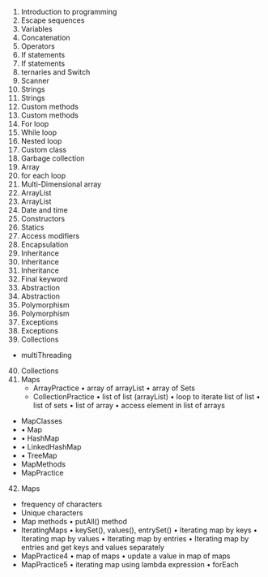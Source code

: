 
1. Introduction to programming
2. Escape sequences
3. Variables
4. Concatenation
5. Operators
6. If statements
7. If statements
8. ternaries and Switch
9. Scanner
10. Strings
11. Strings
12. Custom methods
13. Custom methods
14. For loop
15. While loop
16. Nested loop
17. Custom class
18. Garbage collection
19. Array
20. for each loop
21. Multi-Dimensional array
22. ArrayList
23. ArrayList
24. Date and time
25. Constructors
26. Statics
27. Access modifiers
28. Encapsulation
29. Inheritance
30. Inheritance
31. Inheritance
32. Final keyword
33. Abstraction
34. Abstraction
35. Polymorphism
36. Polymorphism
37. Exceptions
38. Exceptions
39. Collections 
   - multiThreading
40. Collections
41. Maps
    - ArrayPractice
      • array of arrayList
      • array of Sets
    - CollectionPractice
      • list of list (arrayList)
      • loop to iterate list of list
      • list of sets
      • list of array
      • access element in list of arrays
   - MapClasses
   - • Map
   - • HashMap
   - • LinkedHashMap
   - • TreeMap
   - MapMethods
   - MapPractice
42. Maps
   - frequency of characters
   - Unique characters
   - Map methods 
    • putAll() method
   - IteratingMaps
      • keySet(), values(), entrySet()
      • Iterating map by keys
      • Iterating map by values
      • Iterating map by entries
      • Iterating map by entries and get keys and values separately
   - MapPractice4
    • map of maps
    • update a value in map of maps
   - MapPractice5
    • iterating map using lambda expression
    • forEach

